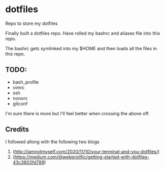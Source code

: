 # dotfiles
Repo to store my dotfiles

Finally built a dotfiles repo. Have rolled my bashrc and aliases file into this repo.

The bashrc gets symlinked into my $HOME and then loads all the files in this repo.

## TODO:
* bash_profile
* vimrc
* ssh
* nonorc
* gitconf

I'm sure there is more but I'll feel better when crossing the above off.

## Credits
I followed allong with the following two blogs
1. (http://iamnotmyself.com/2020/11/10/your-terminal-and-you-dotfiles/)
2. (https://medium.com/@webprolific/getting-started-with-dotfiles-43c3602fd789)
